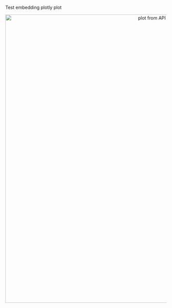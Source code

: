 Test embedding plotly plot
<div>
    <a href="https://plot.ly/~jinangela/0/?share_key=3PpsK99pjqVbo5fk4CB6Rq" target="_blank" title="plot from API" style="display: block; text-align: center;"><img src="https://plot.ly/~jinangela/0.png?share_key=3PpsK99pjqVbo5fk4CB6Rq" alt="plot from API" style="max-width: 100%;width: 900px;"  width="900" onerror="this.onerror=null;this.src='https://plot.ly/404.png';" /></a>
    <script data-plotly="jinangela:0" sharekey-plotly="3PpsK99pjqVbo5fk4CB6Rq" src="https://plot.ly/embed.js" async></script>
</div>
